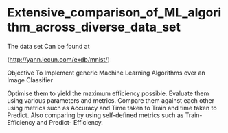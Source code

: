 # Extensive_comparison_of_ML_algorithm_across_diverse_data_set
The data set Can be found at

(http://yann.lecun.com/exdb/mnist/)

Objective
To Implement generic Machine Learning Algorithms over an Image Classifier

Optimise them to yield the maximum efficiency possible. Evaluate them using various parameters and metrics. Compare them against each other using metrics such as Accuracy and Time taken to Train and time taken to Predict. Also comparing by using self-defined metrics such as Train-Efficiency and Predict- Efficiency. 
